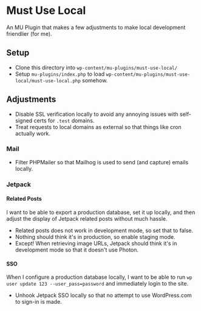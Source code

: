# Must Use Local

An MU Plugin that makes a few adjustments to make local development friendlier (for me).

## Setup

* Clone this directory into `wp-content/mu-plugins/must-use-local/`
* Setup `mu-plugins/index.php` to load `wp-content/mu-plugins/must-use-local/must-use-local.php` somehow.

## Adjustments

* Disable SSL verification locally to avoid any annoying issues with self-signed certs for `.test` domains.
* Treat requests to local domains as external so that things like cron actually work.

### Mail

* Filter PHPMailer so that Mailhog is used to send (and capture) emails locally.

### Jetpack

#### Related Posts

I want to be able to export a production database, set it up locally, and then adjust the display of Jetpack related posts without much hassle.

* Related posts does not work in development mode, so set that to false.
* Nothing should think it's in production, so enable staging mode.
* Except! When retrieving image URLs, Jetpack should think it's in development mode so that it doesn't use Photon.

#### SSO

When I configure a production database locally, I want to be able to run `wp user update 123 --user_pass=password` and immediately login to the site.

* Unhook Jetpack SSO locally so that no attempt to use WordPress.com to sign-in is made.
